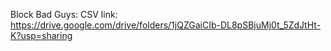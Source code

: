 Block  Bad Guys:
CSV link:
https://drive.google.com/drive/folders/1jQZGaiCIb-DL8pSBjuMj0t_5ZdJtHt-K?usp=sharing
